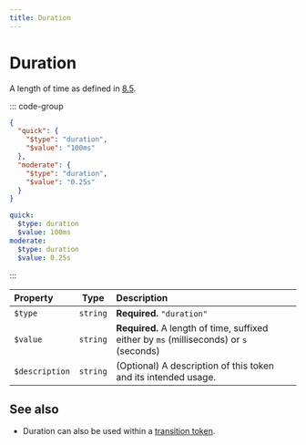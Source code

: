 ```yaml
---
title: Duration
---
```


# Duration

A length of time as defined in [8.5](https://design-tokens.github.io/community-group/format/#duration).

::: code-group

```json [JSON]
{
  "quick": {
    "$type": "duration",
    "$value": "100ms"
  },
  "moderate": {
    "$type": "duration",
    "$value": "0.25s"
  }
}
```

```yaml [YAML]
quick:
  $type: duration
  $value: 100ms
moderate:
  $type: duration
  $value: 0.25s
```

:::

| Property       |   Type   | Description                                                                             |
| :------------- | :------: | :-------------------------------------------------------------------------------------- |
| `$type`        | `string` | **Required.** `"duration"`                                                              |
| `$value`       | `string` | **Required.** A length of time, suffixed either by `ms` (milliseconds) or `s` (seconds) |
| `$description` | `string` | (Optional) A description of this token and its intended usage.                          |

## See also

- Duration can also be used within a [transition token](/tokens/transition).
